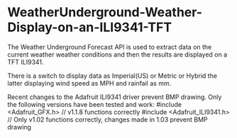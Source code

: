 # WeatherUnderground-Weather-Display-on-an-ILI9341-TFT
The Weather Underground Forecast API is used to extract data on the current weather weather conditions and then the results are displayed on a TFT ILI9341.

There is a switch to display data as Imperial(US) or Metric or Hybrid the latter displaying wind speed as MPH and rainfail as mm.

Recent changes to the Adafruit ILI9341 driver prevent BMP drawing. Only the following versions have been tested and work:
#include <Adafruit_GFX.h>     // v1.1.8 functions correctly
#include <Adafruit_ILI9341.h> // Only v1.02 functions correctly, changes made in 1.03 prevent BMP drawing
